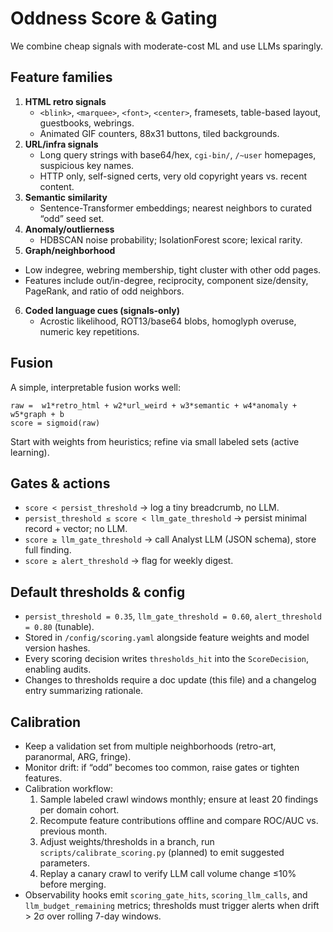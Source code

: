 # Oddness Score & Gating

We combine cheap signals with moderate-cost ML and use LLMs sparingly.

## Feature families
1. **HTML retro signals**
   - `<blink>`, `<marquee>`, `<font>`, `<center>`, framesets, table-based layout, guestbooks, webrings.
   - Animated GIF counters, 88x31 buttons, tiled backgrounds.
2. **URL/infra signals**
   - Long query strings with base64/hex, `cgi-bin/`, `/~user` homepages, suspicious key names.
   - HTTP only, self-signed certs, very old copyright years vs. recent content.
3. **Semantic similarity**
   - Sentence-Transformer embeddings; nearest neighbors to curated “odd” seed set.
4. **Anomaly/outlierness**
   - HDBSCAN noise probability; IsolationForest score; lexical rarity.
5. **Graph/neighborhood**
  - Low indegree, webring membership, tight cluster with other odd pages.
  - Features include out/in-degree, reciprocity, component size/density, PageRank, and ratio of odd neighbors.
6. **Coded language cues (signals-only)**
   - Acrostic likelihood, ROT13/base64 blobs, homoglyph overuse, numeric key repetitions.

## Fusion
A simple, interpretable fusion works well:

```
raw =  w1*retro_html + w2*url_weird + w3*semantic + w4*anomaly + w5*graph + b
score = sigmoid(raw)
```

Start with weights from heuristics; refine via small labeled sets (active learning).

## Gates & actions
- `score < persist_threshold`  → log a tiny breadcrumb, no LLM.
- `persist_threshold ≤ score < llm_gate_threshold` → persist minimal record + vector; no LLM.
- `score ≥ llm_gate_threshold` → call Analyst LLM (JSON schema), store full finding.
- `score ≥ alert_threshold` → flag for weekly digest.

## Default thresholds & config
- `persist_threshold = 0.35`, `llm_gate_threshold = 0.60`, `alert_threshold = 0.80` (tunable).
- Stored in `/config/scoring.yaml` alongside feature weights and model version hashes.
- Every scoring decision writes `thresholds_hit` into the `ScoreDecision`, enabling audits.
- Changes to thresholds require a doc update (this file) and a changelog entry summarizing rationale.

## Calibration
- Keep a validation set from multiple neighborhoods (retro-art, paranormal, ARG, fringe).
- Monitor drift: if “odd” becomes too common, raise gates or tighten features.
- Calibration workflow:
  1. Sample labeled crawl windows monthly; ensure at least 20 findings per domain cohort.
  2. Recompute feature contributions offline and compare ROC/AUC vs. previous month.
  3. Adjust weights/thresholds in a branch, run `scripts/calibrate_scoring.py` (planned) to emit suggested parameters.
  4. Replay a canary crawl to verify LLM call volume change ≤10% before merging.
- Observability hooks emit `scoring_gate_hits`, `scoring_llm_calls`, and `llm_budget_remaining` metrics; thresholds must trigger alerts when drift > 2σ over rolling 7-day windows.
